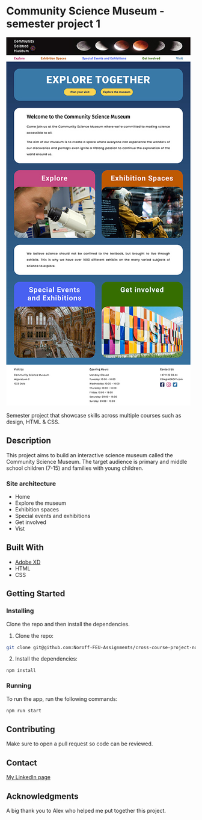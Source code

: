 # Community Science Museum - semester project 1

![image](https://github.com/norbadboy/Noroff-FEU-Semester-Project-Thong/blob/main/Images/CommunityScienceMuseum.jpg)

Semester project that showcase skills across multiple courses such as design, HTML & CSS. 

## Description

This project aims to build an interactive science museum called the Community Science Museum. The target audience is primary and middle school children (7-15) and families with young children. 

### Site architecture
- Home
- Explore the museum 
- Exhibition spaces
- Special events and exhibitions
- Get involved
- Vist

## Built With

- [Adobe XD](https://www.adobe.com/no/products/xd.html)
- HTML
- CSS

## Getting Started

### Installing

Clone the repo and then install the dependencies.

1. Clone the repo:

```bash
git clone git@github.com:Noroff-FEU-Assignments/cross-course-project-norbadboy.git
```

2. Install the dependencies:

```
npm install
```

### Running

To run the app, run the following commands:

```bash
npm run start
```

## Contributing
 
Make sure to open a pull request so code can be reviewed.

## Contact

[My LinkedIn page](https://www.linkedin.com/in/thong-trong-ho-bb2100b4)

## Acknowledgments

A big thank you to Alex who helped me put together this project.
